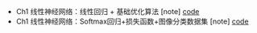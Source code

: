 - Ch1 线性神经网络：线性回归 + 基础优化算法 [note] [code](https://samuelssj123.github.io/contents/DEEPLEARNING/DeepLearning(1).html)
- Ch1 线性神经网络：Softmax回归+损失函数+图像分类数据集 [note] [code](https://samuelssj123.github.io/contents/DEEPLEARNING/DeepLearning(2).html)
